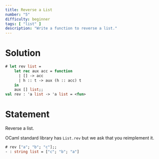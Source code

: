 ```yaml
---
title: Reverse a List
number: "5"
difficulty: beginner
tags: [ "list" ]
description: "Write a function to reverse a list."
---
```


# Solution

```ocaml
# let rev list =
    let rec aux acc = function
      | [] -> acc
      | h :: t -> aux (h :: acc) t
    in
    aux [] list;;
val rev : 'a list -> 'a list = <fun>
```


# Statement

Reverse a list.

OCaml standard library has `List.rev` but we ask that you reimplement
it.


```ocaml
# rev ["a"; "b"; "c"];;
- : string list = ["c"; "b"; "a"]
```
